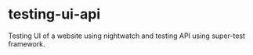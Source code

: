 # testing-ui-api
Testing UI of a website using nightwatch and testing API using super-test framework.
